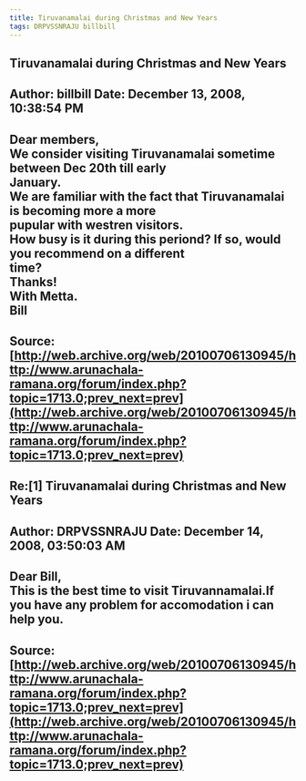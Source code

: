```yaml
--- 
title: Tiruvanamalai during Christmas and New Years   
tags: DRPVSSNRAJU billbill  
---  
```

## Tiruvanamalai during Christmas and New Years  
Author: billbill            Date: December 13, 2008, 10:38:54 PM  
---  
Dear members,   
We consider visiting Tiruvanamalai sometime between Dec 20th till early  
January.   
We are familiar with the fact that Tiruvanamalai is becoming more a more  
pupular with westren visitors.   
How busy is it during this periond? If so, would you recommend on a different  
time?   
Thanks!   
With Metta.   
Bill
 ---  
Source:[http://web.archive.org/web/20100706130945/http://www.arunachala-ramana.org/forum/index.php?topic=1713.0;prev_next=prev](http://web.archive.org/web/20100706130945/http://www.arunachala-ramana.org/forum/index.php?topic=1713.0;prev_next=prev)   
---  

## Re:[1] Tiruvanamalai during Christmas and New Years  
Author: DRPVSSNRAJU         Date: December 14, 2008, 03:50:03 AM  
---  
Dear Bill,   
 This is the best time to visit Tiruvannamalai.If you have any problem for accomodation i can help you.
 ---  
Source:[http://web.archive.org/web/20100706130945/http://www.arunachala-ramana.org/forum/index.php?topic=1713.0;prev_next=prev](http://web.archive.org/web/20100706130945/http://www.arunachala-ramana.org/forum/index.php?topic=1713.0;prev_next=prev)   
---  

